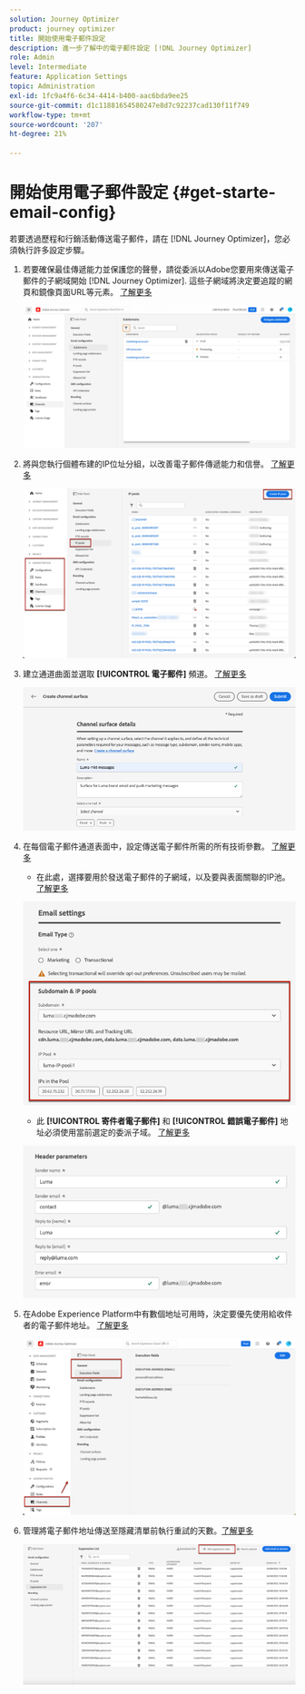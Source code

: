 ```yaml
---
solution: Journey Optimizer
product: journey optimizer
title: 開始使用電子郵件設定
description: 進一步了解中的電子郵件設定 [!DNL Journey Optimizer]
role: Admin
level: Intermediate
feature: Application Settings
topic: Administration
exl-id: 1fc9a4f6-6c34-4414-b400-aac6bda9ee25
source-git-commit: d1c11881654580247e8d7c92237cad130f11f749
workflow-type: tm+mt
source-wordcount: '207'
ht-degree: 21%

---
```


# 開始使用電子郵件設定 {#get-starte-email-config}

若要透過歷程和行銷活動傳送電子郵件，請在 [!DNL Journey Optimizer]，您必須執行許多設定步驟。

1. 若要確保最佳傳遞能力並保護您的聲譽，請從委派以Adobe您要用來傳送電子郵件的子網域開始 [!DNL Journey Optimizer]. 這些子網域將決定要追蹤的網頁和鏡像頁面URL等元素。 [了解更多](../configuration/about-subdomain-delegation.md)

   ![](../configuration/assets/subdomain-list.png)

1. 將與您執行個體布建的IP位址分組，以改善電子郵件傳遞能力和信譽。 [了解更多](../configuration/ip-pools.md)

   ![](../configuration/assets/ip-pool-create.png)

1. 建立通道曲面並選取 **[!UICONTROL 電子郵件]** 頻道。 [了解更多](../configuration/channel-surfaces.md)


   ![](../configuration/assets/preset-general.png)

1. 在每個電子郵件通道表面中，設定傳送電子郵件所需的所有技術參數。 [了解更多](email-settings.md)

   * 在此處，選擇要用於發送電子郵件的子網域，以及要與表面關聯的IP池。 [了解更多](email-settings.md#subdomains-and-ip-pools)

   ![](assets/preset-subdomain-ip-pool.png)

   * 此 **[!UICONTROL 寄件者電子郵件]** 和 **[!UICONTROL 錯誤電子郵件]** 地址必須使用當前選定的委派子域。 [了解更多](email-settings.md#email-header)

   ![](assets/preset-header.png)

1. 在Adobe Experience Platform中有數個地址可用時，決定要優先使用給收件者的電子郵件地址。 [了解更多](../configuration/primary-email-addresses.md)

   ![](../configuration/assets/primary-address-execution-fields.png)

1. 管理將電子郵件地址傳送至隱藏清單前執行重試的天數。[了解更多](../configuration/manage-suppression-list.md)

   ![](../configuration/assets/suppression-list-edit-retries.png)
